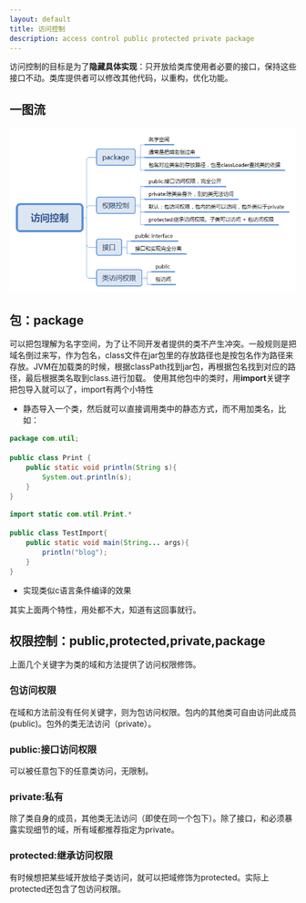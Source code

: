 ```yaml
---
layout: default
title: 访问控制
description: access control public protected private package
---
```


访问控制的目标是为了**隐藏具体实现**：只开放给类库使用者必要的接口，保持这些接口不动。类库提供者可以修改其他代码，以重构，优化功能。

## 一图流

![access_control](access_control/access_control.png)

## 包：package

可以把包理解为名字空间，为了让不同开发者提供的类不产生冲突。一般规则是把域名倒过来写，作为包名，class文件在jar包里的存放路径也是按包名作为路径来存放。JVM在加载类的时候，根据classPath找到jar包，再根据包名找到对应的路径，最后根据类名取到class.进行加载。
使用其他包中的类时，用**import**关键字把包导入就可以了，import有两个小特性

* 静态导入一个类，然后就可以直接调用类中的静态方式，而不用加类名，比如：

```java
package com.util;

public class Print {
    public static void println(String s){
        System.out.println(s);
    }
}
```

```java
import static com.util.Print.*

public class TestImport{
    public static void main(String... args){
        println("blog");
    }
}
```

* 实现类似c语言条件编译的效果

其实上面两个特性，用处都不大，知道有这回事就行。

## 权限控制：public,protected,private,package

上面几个关键字为类的域和方法提供了访问权限修饰。

### 包访问权限

在域和方法前没有任何关键字，则为包访问权限。包内的其他类可自由访问此成员(public)。包外的类无法访问（private）。

### public:接口访问权限
可以被任意包下的任意类访问，无限制。

### private:私有
除了类自身的成员，其他类无法访问（即使在同一个包下）。除了接口，和必须暴露实现细节的域，所有域都推荐指定为private。

### protected:继承访问权限
有时候想把某些域开放给子类访问，就可以把域修饰为protected。实际上protected还包含了包访问权限。

